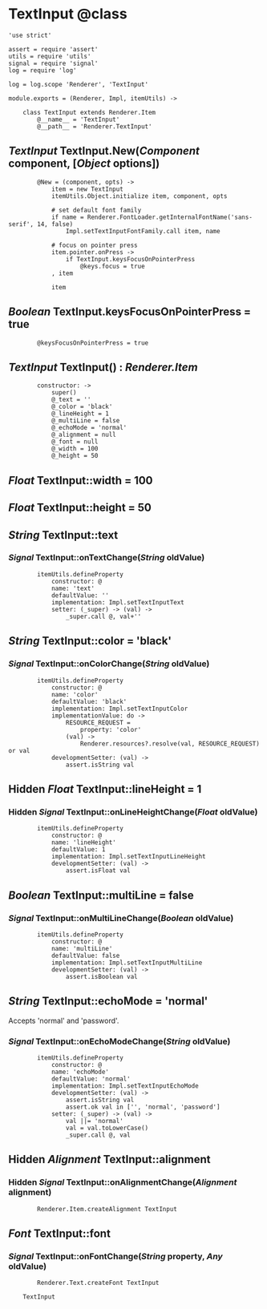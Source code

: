 TextInput @class
=========

	'use strict'

	assert = require 'assert'
	utils = require 'utils'
	signal = require 'signal'
	log = require 'log'

	log = log.scope 'Renderer', 'TextInput'

	module.exports = (Renderer, Impl, itemUtils) ->

		class TextInput extends Renderer.Item
			@__name__ = 'TextInput'
			@__path__ = 'Renderer.TextInput'

*TextInput* TextInput.New(*Component* component, [*Object* options])
--------------------------------------------------------------------

			@New = (component, opts) ->
				item = new TextInput
				itemUtils.Object.initialize item, component, opts

				# set default font family
				if name = Renderer.FontLoader.getInternalFontName('sans-serif', 14, false)
					Impl.setTextInputFontFamily.call item, name

				# focus on pointer press
				item.pointer.onPress ->
					if TextInput.keysFocusOnPointerPress
						@keys.focus = true
				, item

				item

*Boolean* TextInput.keysFocusOnPointerPress = true
--------------------------------------------------

			@keysFocusOnPointerPress = true

*TextInput* TextInput() : *Renderer.Item*
-----------------------------------------

			constructor: ->
				super()
				@_text = ''
				@_color = 'black'
				@_lineHeight = 1
				@_multiLine = false
				@_echoMode = 'normal'
				@_alignment = null
				@_font = null
				@_width = 100
				@_height = 50

*Float* TextInput::width = 100
------------------------------

*Float* TextInput::height = 50
------------------------------

*String* TextInput::text
------------------------

### *Signal* TextInput::onTextChange(*String* oldValue)

			itemUtils.defineProperty
				constructor: @
				name: 'text'
				defaultValue: ''
				implementation: Impl.setTextInputText
				setter: (_super) -> (val) ->
					_super.call @, val+''

*String* TextInput::color = 'black'
-----------------------------------

### *Signal* TextInput::onColorChange(*String* oldValue)

			itemUtils.defineProperty
				constructor: @
				name: 'color'
				defaultValue: 'black'
				implementation: Impl.setTextInputColor
				implementationValue: do ->
					RESOURCE_REQUEST =
						property: 'color'
					(val) ->
						Renderer.resources?.resolve(val, RESOURCE_REQUEST) or val
				developmentSetter: (val) ->
					assert.isString val

Hidden *Float* TextInput::lineHeight = 1
----------------------------------------

### Hidden *Signal* TextInput::onLineHeightChange(*Float* oldValue)

			itemUtils.defineProperty
				constructor: @
				name: 'lineHeight'
				defaultValue: 1
				implementation: Impl.setTextInputLineHeight
				developmentSetter: (val) ->
					assert.isFloat val

*Boolean* TextInput::multiLine = false
--------------------------------------

### *Signal* TextInput::onMultiLineChange(*Boolean* oldValue)

			itemUtils.defineProperty
				constructor: @
				name: 'multiLine'
				defaultValue: false
				implementation: Impl.setTextInputMultiLine
				developmentSetter: (val) ->
					assert.isBoolean val

*String* TextInput::echoMode = 'normal'
---------------------------------------

Accepts 'normal' and 'password'.

### *Signal* TextInput::onEchoModeChange(*String* oldValue)

			itemUtils.defineProperty
				constructor: @
				name: 'echoMode'
				defaultValue: 'normal'
				implementation: Impl.setTextInputEchoMode
				developmentSetter: (val) ->
					assert.isString val
					assert.ok val in ['', 'normal', 'password']
				setter: (_super) -> (val) ->
					val ||= 'normal'
					val = val.toLowerCase()
					_super.call @, val

Hidden *Alignment* TextInput::alignment
---------------------------------------

### Hidden *Signal* TextInput::onAlignmentChange(*Alignment* alignment)

			Renderer.Item.createAlignment TextInput

*Font* TextInput::font
----------------------

### *Signal* TextInput::onFontChange(*String* property, *Any* oldValue)

			Renderer.Text.createFont TextInput

		TextInput
